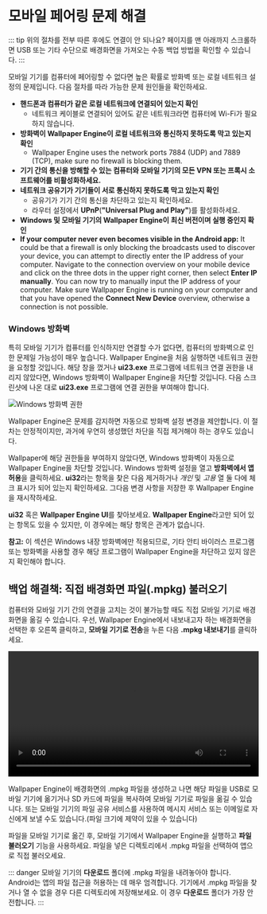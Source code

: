 # 모바일 페어링 문제 해결

::: tip
위의 절차를 전부 따른 후에도 연결이 안 되나요? 페이지를 맨 아래까지 스크롤하면 USB 또는 기타 수단으로 배경화면을 가져오는 수동 백업 방법을 확인할 수 있습니다.
:::

모바일 기기를 컴퓨터에 페어링할 수 없다면 높은 확률로 방화벽 또는 로컬 네트워크 설정의 문제입니다. 다음 절차를 따라 가능한 문제 원인들을 확인하세요.

* **핸드폰과 컴퓨터가 같은 로컬 네트워크에 연결되어 있는지 확인**
  * 네트워크 케이블로 연결되어 있어도 같은 네트워크라면 컴퓨터에 Wi-Fi가 필요하지 않습니다.
* **방화벽이 Wallpaper Engine이 로컬 네트워크와 통신하지 못하도록 막고 있는지 확인**
  * Wallpaper Engine uses the network ports 7884 (UDP) and 7889 (TCP), make sure no firewall is blocking them.
* **기기 간의 통신을 방해할 수 있는 컴퓨터와 모바일 기기의 모든 VPN 또는 프록시 소프트웨어를 비활성화하세요.**
* **네트워크 공유기가 기기들이 서로 통신하지 못하도록 막고 있는지 확인**
    * 공유기가 기기 간의 통신을 차단하고 있는지 확인하세요.
    * 라우터 설정에서 **UPnP**(**"Universal Plug and Play"**)를 활성화하세요.
* **Windows 및 모바일 기기의 Wallpaper Engine이 최신 버전이며 실행 중인지 확인**
* **If your computer never even becomes visible in the Android app:** It could be that a firewall is only blocking the broadcasts used to discover your device, you can attempt to directly enter the IP address of your computer. Navigate to the connection overview on your mobile device and click on the three dots in the upper right corner, then select **Enter IP manually**. You can now try to manually input the IP address of your computer. Make sure Wallpaper Engine is running on your computer and that you have opened the **Connect New Device** overview, otherwise a connection is not possible.

### Windows 방화벽

특히 모바일 기기가 컴퓨터를 인식하지만 연결할 수가 없다면, 컴퓨터의 방화벽으로 인한 문제일 가능성이 매우 높습니다. Wallpaper Engine을 처음 실행하면 네트워크 권한을 요청할 것입니다. 해당 창을 껐거나 **ui23.exe** 프로그램에 네트워크 연결 권한을 내리지 않았다면, Windows 방화벽이 Wallpaper Engine을 차단할 것입니다. 다음 스크린샷에 나온 대로 **ui23.exe** 프로그램에 연결 권한을 부여해야 합니다.

![Windows 방화벽 권한](/img/faq/windows_defender.png)

Wallpaper Engine은 문제를 감지하면 자동으로 방화벽 설정 변경을 제안합니다. 이 절차는 안정적이지만, 과거에 우연히 생성했던 차단을 직접 제거해야 하는 경우도 있습니다.

Wallpaper에 해당 권한들을 부여하지 않았다면, Windows 방화벽이 자동으로 Wallpaper Engine을 차단할 것입니다. Windows 방화벽 설정을 열고 **방화벽에서 앱 허용**을 클릭하세요. **ui32**라는 항목을 찾은 다음 제거하거나 *개인* 및 *고용* 열 둘 다에 체크 표시가 되어 있는지 확인하세요. 그다음 변경 사항을 저장한 후 Wallpaper Engine을 재시작하세요.

**ui32** 혹은 **Wallpaper Engine UI**를 찾아보세요. **Wallpaper Engine**라고만 되어 있는 항목도 있을 수 있지만, 이 경우에는 해당 항목은 관계가 없습니다.

**참고:** 이 섹션은 Windows 내장 방화벽에만 적용되므로, 기타 안티 바이러스 프로그램 또는 방화벽을 사용할 경우 해당 프로그램이 Wallpaper Engine을 차단하고 있지 않은지 확인해야 합니다.

## 백업 해결책: 직접 배경화면 파일(.mpkg) 불러오기

컴퓨터와 모바일 기기 간의 연결을 고치는 것이 불가능할 때도 직접 모바일 기기로 배경화면을 옮길 수 있습니다. 우선, Wallpaper Engine에서 내보내고자 하는 배경화면을 선택한 후 오른쪽 클릭하고, **모바일 기기로 전송**을 누른 다음 **.mpkg 내보내기**를 클릭하세요.

<video width="100%" controls autoplay loop>
  <source src="/videos/mobile_export.mp4" type="video/mp4">
  브라우저가 비디오 태그를 지원하지 않습니다.
</video>

Wallpaper Engine이 배경화면의 .mpkg 파일을 생성하고 나면 해당 파일을 USB로 모바일 기기에 옮기거나 SD 카드에 파일을 복사하여 모바일 기기로 파일을 옮길 수 있습니다. 또는 모바일 기기의 파일 공유 서비스를 사용하여 메시지 서비스 또는 이메일로 자신에게 보낼 수도 있습니다.(파일 크기에 제약이 있을 수 있습니다)

파일을 모바일 기기로 옮긴 후, 모바일 기기에서 Wallpaper Engine을 실행하고 **파일 불러오기** 기능을 사용하세요. 파일을 넣은 디렉토리에서 .mpkg 파일을 선택하여 앱으로 직접 불러오세요.

::: danger
모바일 기기의 **다운로드** 폴더에 .mpkg 파일을 내려놓아야 합니다. Android는 앱의 파일 접근을 허용하는 데 매우 엄격합니다. 기기에서 .mpkg 파일을 찾거나 열 수 없을 경우 다른 디렉토리에 저장해보세요. 이 경우 **다운로드** 폴더가 가장 안전합니다.
:::